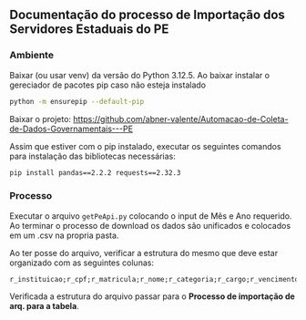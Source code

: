 ## Documentação do processo de Importação dos Servidores Estaduais do PE
### Ambiente

Baixar (ou usar venv) da versão do Python 3.12.5. Ao baixar instalar o gereciador de pacotes pip caso não esteja instalado

```bash
python -m ensurepip --default-pip
```

Baixar o projeto: https://github.com/abner-valente/Automacao-de-Coleta-de-Dados-Governamentais---PE

Assim que estiver com o pip instalado, executar os seguintes comandos para instalação das bibliotecas necessárias:

```bash
pip install pandas==2.2.2 requests==2.32.3
```

### Processo

Executar o arquivo `getPeApi.py` colocando o input de Mês e Ano requerido. Ao terminar o processo de download os dados são unificados e colocados em um .csv na propria pasta.

Ao ter posse do arquivo, verificar a estrutura do mesmo que deve estar organizado com as seguintes colunas:

```
r_instituicao;r_cpf;r_matricula;r_nome;r_categoria;r_cargo;r_vencimento_cargo;r_funcao;r_gratificacao_funcao;r_remuneracao;r_ferias;r_natalina;r_outras_vantagens;r_total_vantagens;r_desconto_excedente;r_descontos_faltas;r_descontos_previdencia;r_imposto_renda;r_descontos_compulsorios;r_valor_liquido;r_link
```

Verificada a estrutura do arquivo passar para o **Processo de importação de arq. para a tabela**.
